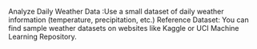 Analyze Daily Weather Data :Use a small dataset of daily weather information (temperature, precipitation, etc.)
Reference Dataset: You can find sample weather datasets on websites like Kaggle or UCI Machine Learning Repository.
